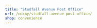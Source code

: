 ```yaml
---
title: "Studfall Avenue Post Office"
url: /corby/studfall-avenue-post-office/
shop: convenience
---
```

